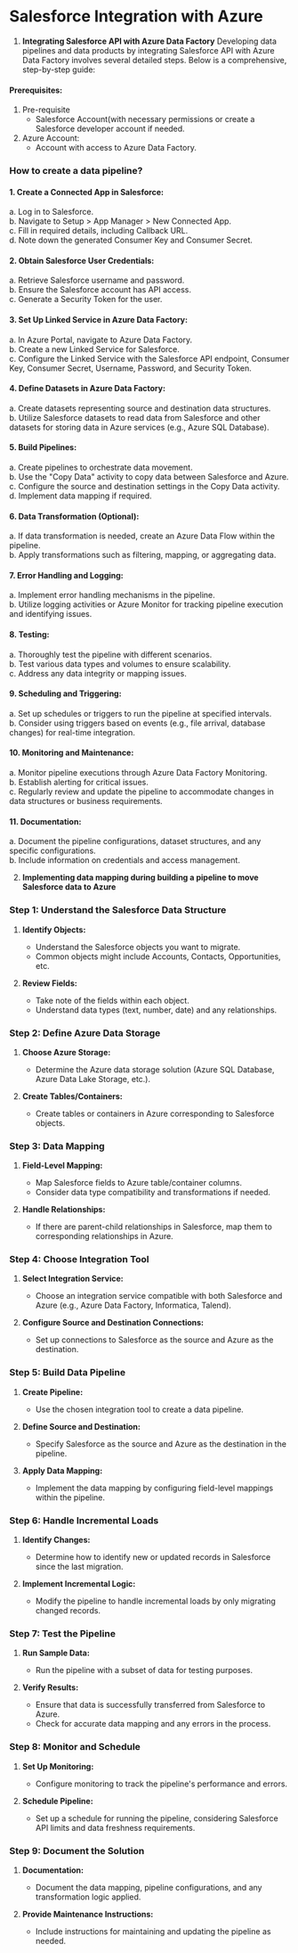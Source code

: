 # **Salesforce Integration with Azure**

1. **Integrating Salesforce API with Azure Data Factory**
Developing data pipelines and data products by integrating Salesforce API with Azure Data Factory involves several detailed steps. Below is a comprehensive, step-by-step guide:

#### Prerequisites:
1. Pre-requisite
   - Salesforce Account(with necessary permissions or create a Salesforce developer account if needed.
2. Azure Account:
   - Account with access to Azure Data Factory.

### How to create a data pipeline?

#### **1. Create a Connected App in Salesforce:**
   a. Log in to Salesforce.  
   b. Navigate to Setup > App Manager > New Connected App.  
   c. Fill in required details, including Callback URL.  
   d. Note down the generated Consumer Key and Consumer Secret.  

#### **2. Obtain Salesforce User Credentials:**
   a. Retrieve Salesforce username and password.  
   b. Ensure the Salesforce account has API access.  
   c. Generate a Security Token for the user.  

#### **3. Set Up Linked Service in Azure Data Factory:**
   a. In Azure Portal, navigate to Azure Data Factory.  
   b. Create a new Linked Service for Salesforce.  
   c. Configure the Linked Service with the Salesforce API endpoint, Consumer Key, Consumer Secret, Username, Password, and Security Token.  

#### **4. Define Datasets in Azure Data Factory:**  
   a. Create datasets representing source and destination data structures.  
   b. Utilize Salesforce datasets to read data from Salesforce and other datasets for storing data in Azure services (e.g., Azure SQL Database).  

#### **5. Build Pipelines:**
   a. Create pipelines to orchestrate data movement.  
   b. Use the "Copy Data" activity to copy data between Salesforce and Azure.  
   c. Configure the source and destination settings in the Copy Data activity.  
   d. Implement data mapping if required.  

#### **6. Data Transformation (Optional):**
   a. If data transformation is needed, create an Azure Data Flow within the pipeline.  
   b. Apply transformations such as filtering, mapping, or aggregating data.  

#### **7. Error Handling and Logging:**  
   a. Implement error handling mechanisms in the pipeline.  
   b. Utilize logging activities or Azure Monitor for tracking pipeline execution and identifying issues.  

#### **8. Testing:**
   a. Thoroughly test the pipeline with different scenarios.  
   b. Test various data types and volumes to ensure scalability.  
   c. Address any data integrity or mapping issues.  

#### **9. Scheduling and Triggering:**
   a. Set up schedules or triggers to run the pipeline at specified intervals.  
   b. Consider using triggers based on events (e.g., file arrival, database changes) for real-time integration.  

#### **10. Monitoring and Maintenance:**
   a. Monitor pipeline executions through Azure Data Factory Monitoring.  
   b. Establish alerting for critical issues.  
   c. Regularly review and update the pipeline to accommodate changes in data structures or business requirements.  

#### **11. Documentation:**
   a. Document the pipeline configurations, dataset structures, and any specific configurations.  
   b. Include information on credentials and access management.  

2. **Implementing data mapping during building a pipeline to move Salesforce data to Azure**

### Step 1: Understand the Salesforce Data Structure

1. **Identify Objects:**
   - Understand the Salesforce objects you want to migrate.
   - Common objects might include Accounts, Contacts, Opportunities, etc.

2. **Review Fields:**
   - Take note of the fields within each object.
   - Understand data types (text, number, date) and any relationships.

### Step 2: Define Azure Data Storage

1. **Choose Azure Storage:**
   - Determine the Azure data storage solution (Azure SQL Database, Azure Data Lake Storage, etc.).

2. **Create Tables/Containers:**
   - Create tables or containers in Azure corresponding to Salesforce objects.

### Step 3: Data Mapping

1. **Field-Level Mapping:**
   - Map Salesforce fields to Azure table/container columns.
   - Consider data type compatibility and transformations if needed.

2. **Handle Relationships:**
   - If there are parent-child relationships in Salesforce, map them to corresponding relationships in Azure.

### Step 4: Choose Integration Tool

1. **Select Integration Service:**
   - Choose an integration service compatible with both Salesforce and Azure (e.g., Azure Data Factory, Informatica, Talend).

2. **Configure Source and Destination Connections:**
   - Set up connections to Salesforce as the source and Azure as the destination.

### Step 5: Build Data Pipeline

1. **Create Pipeline:**
   - Use the chosen integration tool to create a data pipeline.

2. **Define Source and Destination:**
   - Specify Salesforce as the source and Azure as the destination in the pipeline.

3. **Apply Data Mapping:**
   - Implement the data mapping by configuring field-level mappings within the pipeline.

### Step 6: Handle Incremental Loads

1. **Identify Changes:**
   - Determine how to identify new or updated records in Salesforce since the last migration.

2. **Implement Incremental Logic:**
   - Modify the pipeline to handle incremental loads by only migrating changed records.

### Step 7: Test the Pipeline

1. **Run Sample Data:**
   - Run the pipeline with a subset of data for testing purposes.

2. **Verify Results:**
   - Ensure that data is successfully transferred from Salesforce to Azure.
   - Check for accurate data mapping and any errors in the process.

### Step 8: Monitor and Schedule

1. **Set Up Monitoring:**
   - Configure monitoring to track the pipeline's performance and errors.

2. **Schedule Pipeline:**
   - Set up a schedule for running the pipeline, considering Salesforce API limits and data freshness requirements.

### Step 9: Document the Solution

1. **Documentation:**
   - Document the data mapping, pipeline configurations, and any transformation logic applied.

2. **Provide Maintenance Instructions:**
   - Include instructions for maintaining and updating the pipeline as needed.

